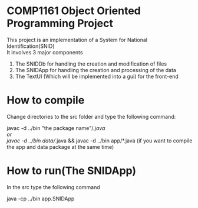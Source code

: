 # COMP1161 Object Oriented Programming Project
This project is an implementation of a System for National Identification(SNID)  
It involves 3 major components  

1. The SNIDDb for handling the creation and modification of files  
2. The SNIDApp for handling the creation and processing of the data
3. The TextUI (Which will be implemented into a gui) for the front-end  

# How to compile
Change directories to the src folder and type the following command:    

javac -d ../bin "the package name"/*.java    
or  
javac -d ../bin data/*.java && javac -d ../bin app/*.java (if you want to compile the app and data package at the same time)

# How to run(The SNIDApp)
In the src type the following command  

java -cp ../bin app.SNIDApp
